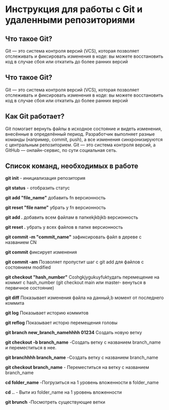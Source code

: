 # Инструкция для работы с Git и удаленными репозиториями 

## Что такое Git?
Git — это система контроля версий (VCS), которая позволяет отслеживать и фиксировать изменения в коде: вы можете восстановить код в случае сбоя или откатить до более ранних версий
## Что такое Git?
Git — это система контроля версий (VCS), которая позволяет отслеживать и фиксировать изменения в коде: вы можете восстановить код в случае сбоя или откатить до более ранних версий

## Как Git работает? 

Git помогает вернуть файлы в исходное состояние и видеть изменения, внесённые в определённый период. Разработчик выполняет разные команды (например, commit, push), а все изменения синхронизируются с центральным репозиторием. Git — это система контроля версий, а GitHub — онлайн-сервис, по сути социальная сеть.

## Список команд, необходимых в работе

**git init** - инициализация репозитория 

**git status** - отобразить статус

**git add "file_name"** добавить fn версионность 

**git reset "file name"** убрать у fn версионность 

**git add .** добавить всем файлам в папкеkjkbjkb версионность 

**git reset .** убрать у всех файлов в папке версионность 

**git commit -m "commit_name"** зафиксировать файл в дереве с названием CN

**git commit** фиксирует изменения 

**git commit -am** Позволяет пропустит шаг с git add  для файлов с состоянием modified 

**git checkout "hash_number"** Созhgkjygukuyfuktyдать перемещение на коммит с hash_number (git checkout main или master- венуться в первичное состояние)

**git diff** Показывает изменения файла на данный,b момент от последнего коммита 

**git log** Показывает историю коммитов 

**git reflog** Показывает исторю перемещения головы 

**git branch new_branch_namehhhh 01234** Создать новую ветку

**git checkout -b branch_name** -Создать ветку с названием branch_name и переместиться в нее.


**git branchhhh branch_name** -Создать ветку с названием branch_name 

**git checkout branch_name** - Переместиться на ветку с названием branch_name 


**cd folder_name** -Погрузиться на 1 уровень вложенности в folder_name 

**cd ..** - Выти из folder_name на 1 уровень вложенности


**git brunch** -Посмотреть существующие ветки 
